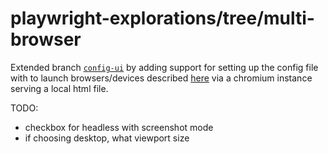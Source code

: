 # playwright-explorations/tree/multi-browser
Extended branch [`config-ui`](https://github.com/iskandarreza/playwright-explorations/tree/config-ui) by adding support for setting up the config file with to launch browsers/devices described [here](https://github.com/microsoft/playwright/blob/main/packages/playwright-core/src/server/deviceDescriptorsSource.json) via a chromium instance serving a local html file.

TODO:
- checkbox for headless with screenshot mode
- if choosing desktop, what viewport size